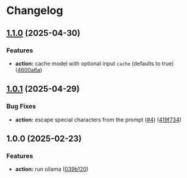 # Changelog

## [1.1.0](https://github.com/ai-action/ollama-action/compare/v1.0.1...v1.1.0) (2025-04-30)


### Features

* **action:** cache model with optional input `cache` (defaults to true) ([4600a6a](https://github.com/ai-action/ollama-action/commit/4600a6af8f47d6f18e067ed68320b52cb0d153db))

## [1.0.1](https://github.com/ai-action/ollama-action/compare/v1.0.0...v1.0.1) (2025-04-29)


### Bug Fixes

* **action:** escape special characters from the prompt ([#4](https://github.com/ai-action/ollama-action/issues/4)) ([419f734](https://github.com/ai-action/ollama-action/commit/419f734a60a0b7ab7f218fed27cea24cf91947e7))

## 1.0.0 (2025-02-23)

### Features

* **action:** run ollama ([039b120](https://github.com/ai-action/ollama-action/commit/039b12036e6d3e1d8b926624432829beba0e88d5))
